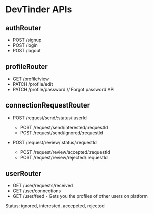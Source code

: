 # DevTinder APIs

## authRouter
- POST /signup
- POST /login
- POST /logout

## profileRouter
- GET /profile/view
- PATCH /profile/edit
- PATCH /profile/password // Forgot password API

## connectionRequestRouter
- POST /request/send/:status/:userId 
    - POST /request/send/interested/:requestId
    - POST /request/send/ignored/:requestId


- POST /request/review/:status/:requestId
    - POST /request/review/accepted/:requestId
    - POST /request/review/rejected/:requestId
    

## userRouter
- GET /user/requests/received
- GET /user/connections
- GET /user/feed - Gets you the profiles of other users on platform


Status: ignored, interested, accepeted, rejected